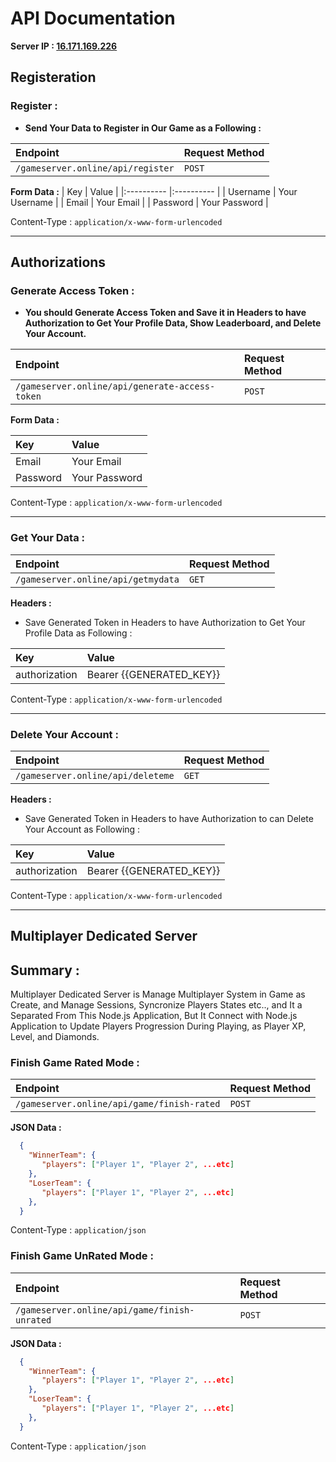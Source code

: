 
# API Documentation

**Server IP : [16.171.169.226](http://16.171.169.226)**

## Registeration

### Register :
  * **Send Your Data to Register in Our Game as a Following :**
 
| Endpoint | Request Method |
|:---------- |:---------- |
| `/gameserver.online/api/register` | `POST` |

**Form Data :**
| Key | Value |
|:---------- |:---------- |
| Username | Your Username |
| Email | Your Email |
| Password | Your Password |

Content-Type : `application/x-www-form-urlencoded`

---

## Authorizations

### Generate Access Token :
  * **You should Generate Access Token and Save it in Headers to have Authorization to Get Your Profile Data, Show Leaderboard, and Delete Your Account.**

| Endpoint | Request Method |
|:---------- |:---------- |
| `/gameserver.online/api/generate-access-token` | `POST` |

**Form Data :**

| Key | Value |
|:---------- |:---------- |
| Email | Your Email |
| Password | Your Password |

Content-Type : `application/x-www-form-urlencoded`

---

### Get Your Data :

| Endpoint | Request Method |
|:---------- |:---------- |
| `/gameserver.online/api/getmydata` | `GET` |

**Headers :**
  * Save Generated Token in Headers to have Authorization to Get Your Profile Data as Following :

| Key | Value |
|:---------- |:---------- |
| authorization | Bearer {{GENERATED_KEY}} |

Content-Type : `application/x-www-form-urlencoded`

---

### Delete Your Account :

| Endpoint | Request Method |
|:---------- |:---------- |
| `/gameserver.online/api/deleteme` | `GET` |

**Headers :**
  * Save Generated Token in Headers to have Authorization to can Delete Your Account as Following :

| Key | Value |
|:---------- |:---------- |
| authorization | Bearer {{GENERATED_KEY}} |

Content-Type : `application/x-www-form-urlencoded`

---

## Multiplayer Dedicated Server

## Summary :

Multiplayer Dedicated Server is Manage Multiplayer System in Game as Create, and Manage Sessions, Syncronize Players States etc.., and It a Separated From This Node.js Application, But It Connect with Node.js Application to Update Players Progression During Playing, as Player XP, Level, and Diamonds.

### Finish Game Rated Mode :

| Endpoint | Request Method |
|:---------- |:---------- |
| `/gameserver.online/api/game/finish-rated` | `POST` |

**JSON Data :**

```json
  {
    "WinnerTeam": {
       "players": ["Player 1", "Player 2", ...etc]
    },
    "LoserTeam": {
       "players": ["Player 1", "Player 2", ...etc]
    },
  }
```

Content-Type : `application/json`

### Finish Game UnRated Mode :

| Endpoint | Request Method |
|:---------- |:---------- |
| `/gameserver.online/api/game/finish-unrated` | `POST` |

**JSON Data :**

```json
  {
    "WinnerTeam": {
       "players": ["Player 1", "Player 2", ...etc]
    },
    "LoserTeam": {
       "players": ["Player 1", "Player 2", ...etc]
    },
  }
```

Content-Type : `application/json`
